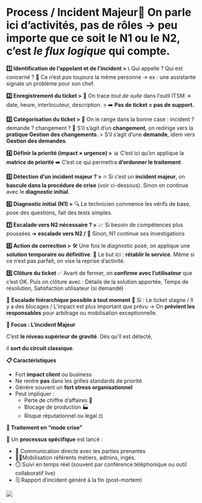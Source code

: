 # Process / Incident Majeur🧩 On parle ici **d’activités**, pas de rôles → peu importe que ce soit le N1 ou le N2, c’est *le flux logique* qui compte.

**1️⃣ Identification de l’appelant et de l’incident >** 📞 Qui appelle ? Qui est concerné ? 👤 Ce n’est *pas toujours* la même personne → ex : une assistante signale un problème pour son chef.

**2️⃣ Enregistrement du ticket >** 📝 On trace *tout de suite* dans l’outil ITSM → date, heure, interlocuteur, description. > ➡️ **Pas de ticket = pas de support.**

**3️⃣ Catégorisation du ticket >** 📂 On le range dans la bonne case : incident ? demande ? changement ? 🎯 S’il s’agit d’un **changement**, on redirige vers la **pratique Gestion des changements**. > S’il s’agit d’une **demande**, idem vers **Gestion des demandes**.

**4️⃣ Définir la priorité (impact × urgence) >** 📊 C’est ici qu’on applique la **matrice de priorité** ➡️ C’est ce qui permettra **d’ordonner le traitement**.

**5️⃣ Détection d’un incident majeur ? >** 🔥 Si c’est un **incident majeur**, on **bascule dans la procédure de crise** (voir ci-dessous). Sinon on continue avec le **diagnostic initial**.

**6️⃣ Diagnostic initial (N1) >** 🔍 Le technicien commence les vérifs de base, pose des questions, fait des tests simples.

**7️⃣ Escalade vers N2 nécessaire ? >** 📈 Si besoin de compétences plus poussées ➜ **escalade vers N2 /** 📨 Sinon, N1 continue ses investigations

**8️⃣ Action de correction >** 🛠️ Une fois le diagnostic posé, on applique une **solution temporaire ou définitive**. 📌 Le but ici : **rétablir le service**. Même si ce n’est pas parfait, on vise la reprise d’activité.

**9️⃣ Clôture du ticket** ✅ Avant de fermer, on **confirme avec l’utilisateur** que c’est OK. Puis on clôture avec : Détails de la solution apportée, Temps de résolution, Satisfaction utilisateur (si demandé)

📍 **Escalade hiérarchique possible à tout moment** 🧨 Si : Le ticket stagne / Il y a des blocages / L’impact est plus important que prévu → On **prévient les responsables** pour arbitrage ou mobilisation exceptionnelle.



**🚨 Focus : L’incident Majeur**

C’est **le niveau supérieur de gravité**. Dès qu’il est détecté,

il **sort du circuit classique**.

**📋 Caractéristiques**

- Fort **impact client** ou business
- Ne rentre **pas** dans les grilles standards de priorité
- Génère souvent un **fort stress organisationnel**
- Peut impliquer :
  - Perte de chiffre d’affaires 💸
  - Blocage de production 🏭
  - Risque réputationnel ou légal ⚖️

**🧯 Traitement en “mode crise”**

🔁 Un **processus spécifique** est lancé :

- 📣 Communication directe avec les parties prenantes
- 🧑‍💼Mobilisation référents métiers, admins, ingés.
- ⏱️ Suivi en temps réel (souvent par conférence téléphonique ou outil collaboratif live)
- 🗒️ Rapport d’incident généré à la fin (post-mortem)

![](../../../media/Cours-Intro-ITIL4-V2-Process-Incident-Majeur-image1.png)

